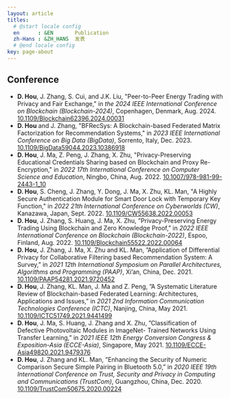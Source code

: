 ```yaml
---
layout: article
titles:
  # @start locale config
  en      : &EN       Publication
  zh-Hans : &ZH_HANS  发表
  # @end locale config
key: page-about
---
```


## Conference
- **D. Hou**, J. Zhang, S. Cui, and J.K. Liu, "Peer-to-Peer Energy Trading with Privacy and Fair Exchange," in *the 2024 IEEE International Conference on Blockchain (Blockchain-2024)*, Copenhagen, Denmark, Aug. 2024. [10.1109/Blockchain62396.2024.00031](https://doi.org/10.1109/Blockchain62396.2024.00031)
- **D. Hou** and J. Zhang, "BFRecSys: A Blockchain-based Federated Matrix Factorization for Recommendation Systems," in *2023 IEEE International Conference on Big Data (BigData)*, Sorrento, Italy, Dec. 2023. [10.1109/BigData59044.2023.10386918](https://doi.org/10.1109/BigData59044.2023.10386918)
- **D. Hou**, J. Ma, Z. Peng, J. Zhang, X. Zhu, "Privacy-Preserving Educational Credentials Sharing based on
  Blockchain and Proxy Re-Encryption," in *2022 17th International Conference on Computer Science
  and Education*, Ningbo, China, Aug. 2022. [10.1007/978-981-99-2443-1_10](https://doi.org/10.1007/978-981-99-2443-1_10)
- **D. Hou**, S. Cheng, J. Zhang, Y. Dong, J. Ma, X. Zhu, KL. Man, "A Highly Secure Authentication Module for
  Smart Door Lock with Temporary Key Function," in *2022 21th International Conference on Cyberworlds (CW)*,
  Kanazawa, Japan, Sept. 2022. [10.1109/CW55638.2022.00053](https://doi.org/10.1109/CW55638.2022.00053)
- **D. Hou**, J. Zhang, S. Huang, J. Ma, X. Zhu, ”Privacy-Preserving Energy Trading Using Blockchain and Zero
  Knowledge Proof,” in *2022 IEEE International Conference on Blockchain (Blockchain-2022)*, Espoo, Finland,
  Aug. 2022. [10.1109/Blockchain55522.2022.00064](https://doi.org/10.1109/Blockchain55522.2022.00064)
- **D. Hou**, J. Zhang, J. Ma, X. Zhu and KL. Man, ”Application of Differential Privacy for Collaborative Filtering
  based Recommendation System: A Survey,” in *2021 12th International Symposium on Parallel Architectures,
  Algorithms and Programming (PAAP)*, Xi’an, China, Dec. 2021. [10.1109/PAAP54281.2021.9720452](https://doi.org/10.1109/PAAP54281.2021.9720452)
- **D. Hou**, J. Zhang, KL. Man, J. Ma and Z. Peng, ”A Systematic Literature Review of Blockchain-based Federated
  Learning: Architectures, Applications and Issues,” in *2021 2nd Information Communication Technologies
  Conference (ICTC)*, Nanjing, China, May 2021. [10.1109/ICTC51749.2021.9441499](https://doi.org/10.1109/ICTC51749.2021.9441499)
- **D. Hou**, J. Ma, S. Huang, J. Zhang and X. Zhu, ”Classification of Defective Photovoltaic Modules in ImageNet-
  Trained Networks Using Transfer Learning,” in *2021 IEEE 12th Energy Conversion Congress & Exposition-Asia
  (ECCE-Asia)*, Singapore, May 2021. [10.1109/ECCE-Asia49820.2021.9479376](https://doi.org/10.1109/ECCE-Asia49820.2021.9479376)
- **D. Hou**, J. Zhang and KL. Man, ”Enhancing the Security of Numeric Comparison Secure Simple Pairing in
  Bluetooth 5.0,” in *2020 IEEE 19th International Conference on Trust, Security and Privacy in Computing and
  Communications (TrustCom)*, Guangzhou, China, Dec. 2020. [10.1109/TrustCom50675.2020.00224](https://doi.org/10.1109/TrustCom50675.2020.00224)

